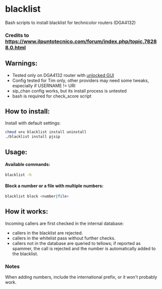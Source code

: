 # blacklist
Bash scripts to install blacklist for technicolor routers (DGA4132)

### Credits to https://www.ilpuntotecnico.com/forum/index.php/topic,78288.0.html

## Warnings:
  - Tested only on DGA4132 router with [unlocked GUI](https://github.com/Ansuel/tch-nginx-gui)
  - Config tested for Tim only, other providers may need some tweaks, especially if USERNAME != URI
  - sip_chan config works, but its install process is untested
  - bash is required for check_score script
  
## How to install:
  Install with default settings:
  ```bash
  chmod u+x blacklist install uninstall
  ./blacklist install pjsip
  ```
## Usage:

  #### Available commands:
  ```bash
  blacklist -h
  ```
  #### Block a number or a file with multiple numbers:
  ```bash
  blacklist block <number|file>
```
## How it works:
  Incoming callers are first checked in the internal database:
  - callers in the blacklist are rejected.
  - callers in the whitelist pass without further checks.
  - callers not in the database are queried to tellows; if reported as spammer, 
  the call is rejected and the number is automatically added to the blacklist.

### Notes
 When adding numbers, include the international prefix, or it won't probably work.

